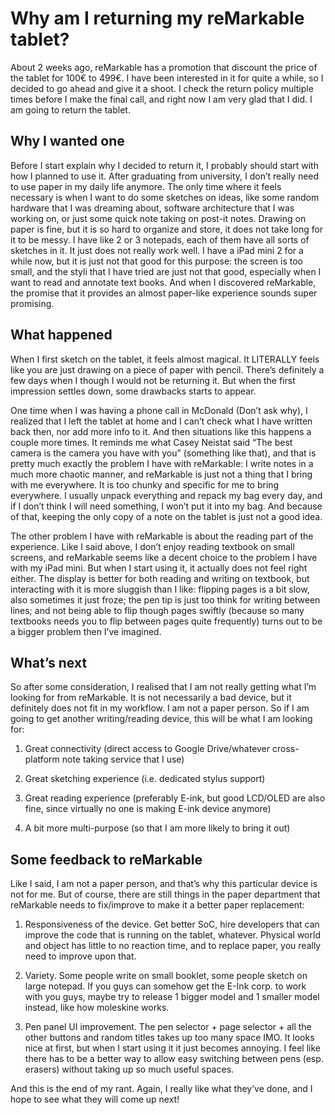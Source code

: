 
# Why am I returning my reMarkable tablet?



About 2 weeks ago, reMarkable has a promotion that discount the price of the tablet for 100€ to 499€. I have been interested in it for quite a while, so I decided to go ahead and give it a shoot. I check the return policy multiple times before I make the final call, and right now I am very glad that I did. I am going to return the tablet.

## Why I wanted one

Before I start explain why I decided to return it, I probably should start with how I planned to use it. After graduating from university, I don’t really need to use paper in my daily life anymore. The only time where it feels necessary is when I want to do some sketches on ideas, like some random hardware that I was dreaming about, software architecture that I was working on, or just some quick note taking on post-it notes. Drawing on paper is fine, but it is so hard to organize and store, it does not take long for it to be messy. I have like 2 or 3 notepads, each of them have all sorts of sketches in it. It just does not really work well. I have a iPad mini 2 for a while now, but it is just not that good for this purpose: the screen is too small, and the styli that I have tried are just not that good, especially when I want to read and annotate text books. And when I discovered reMarkable, the promise that it provides an almost paper-like experience sounds super promising.

## What happened

When I first sketch on the tablet, it feels almost magical. It LITERALLY feels like you are just drawing on a piece of paper with pencil. There’s definitely a few days when I though I would not be returning it. But when the first impression settles down, some drawbacks starts to appear.

One time when I was having a phone call in McDonald (Don’t ask why), I realized that I left the tablet at home and I can’t check what I have written back then, nor add more info to it. And then situations like this happens a couple more times. It reminds me what Casey Neistat said “The best camera is the camera you have with you” (something like that), and that is pretty much exactly the problem I have with reMarkable: I write notes in a much more chaotic manner, and reMarkable is just not a thing that I bring with me everywhere. It is too chunky and specific for me to bring everywhere. I usually unpack everything and repack my bag every day, and if I don’t think I will need something, I won’t put it into my bag. And because of that, keeping the only copy of a note on the tablet is just not a good idea.

The other problem I have with reMarkable is about the reading part of the experience. Like I said above, I don’t enjoy reading textbook on small screens, and reMarkable seems like a decent choice to the problem I have with my iPad mini. But when I start using it, it actually does not feel right either. The display is better for both reading and writing on textbook, but interacting with it is more sluggish than I like: flipping pages is a bit slow, also sometimes it just froze; the pen tip is just too think for writing between lines; and not being able to flip though pages swiftly (because so many textbooks needs you to flip between pages quite frequently) turns out to be a bigger problem then I’ve imagined.

## What’s next

So after some consideration, I realised that I am not really getting what I’m looking for from reMarkable. It is not necessarily a bad device, but it definitely does not fit in my workflow. I am not a paper person. So if I am going to get another writing/reading device, this will be what I am looking for:

1. Great connectivity (direct access to Google Drive/whatever cross-platform note taking service that I use)

1. Great sketching experience (i.e. dedicated stylus support)

1. Great reading experience (preferably E-ink, but good LCD/OLED are also fine, since virtually no one is making E-ink device anymore)

1. A bit more multi-purpose (so that I am more likely to bring it out)

## Some feedback to reMarkable

Like I said, I am not a paper person, and that’s why this particular device is not for me. But of course, there are still things in the paper department that reMarkable needs to fix/improve to make it a better paper replacement:

1. Responsiveness of the device. Get better SoC, hire developers that can improve the code that is running on the tablet, whatever. Physical world and object has little to no reaction time, and to replace paper, you really need to improve upon that.

1. Variety. Some people write on small booklet, some people sketch on large notepad. If you guys can somehow get the E-Ink corp. to work with you guys, maybe try to release 1 bigger model and 1 smaller model instead, like how moleskine works.

1. Pen panel UI improvement. The pen selector + page selector + all the other buttons and random titles takes up too many space IMO. It looks nice at first, but when I start using it it just becomes annoying. I feel like there has to be a better way to allow easy switching between pens (esp. erasers) without taking up so much useful spaces.

And this is the end of my rant. Again, I really like what they’ve done, and I hope to see what they will come up next!
